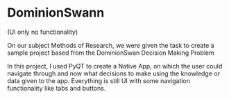 # DominionSwann
(UI only no functionality)

On our subject Methods of Research, we were given the task to create a sample project based from the DominionSwan Decision Making Problem

In this project, I used PyQT to create a Native App, on which the user could navigate through and now what decisions to make using the knowledge or data given to the app. Everything is still UI with some navigation functionality like tabs and buttons. 
